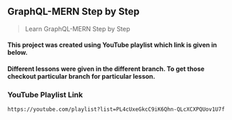 ## GraphQL-MERN Step by Step

> Learn GraphQL-MERN Step by Step

#### This project was created using YouTube playlist which link is given in below.

#### Different lessons were given in the different branch. To get those checkout particular branch for particular lesson.

### YouTube Playlist Link

```
https://youtube.com/playlist?list=PL4cUxeGkcC9iK6Qhn-QLcXCXPQUov1U7f
```
